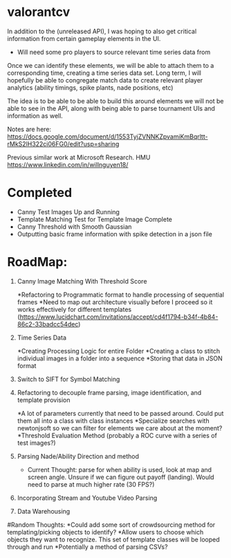 # valorantcv
In addition to the (unreleased API), I was hoping to also get critical information from certain gameplay elements in the UI.
* Will need some pro players to source relevant time series data from

Once we can identify these elements, we will be able to attach them to a corresponding time, creating a time series data set.
Long term, I will hopefully be able to congregate match data to create relevant player analytics (ability timings, spike plants, nade positions, etc)

The idea is to be able to be able to build this around elements we will not be able to see in the API, along with being able to parse tournament UIs and information as well.

Notes are here:
https://docs.google.com/document/d/1553TyjZVNNKZpvamiKmBqrltt-rMkS2lH322ci06FG0/edit?usp=sharing

Previous similar work at Microsoft Research. 
HMU https://www.linkedin.com/in/willnguyen18/

# Completed
* Canny Test Images Up and Running
* Template Matching Test for Template Image Complete
* Canny Threshold with Smooth Gaussian
* Outputting basic frame information with spike detection in a json file

# RoadMap:

1. Canny Image Matching With Threshold Score
    
    *Refactoring to Programmatic format to handle processing of sequential frames
    *Need to map out architecture visually before I proceed so it works effectively for different templates (https://www.lucidchart.com/invitations/accept/cd4f1794-b34f-4b84-86c2-33badcc54dec)


2. Time Series Data

    *Creating Processing Logic for entire Folder
    *Creating a class to stitch individual images in a folder into a sequence
    *Storing that data in JSON format
    

3. Switch to SIFT for Symbol Matching

4. Refactoring to decouple frame parsing, image identification, and template provision

    *A lot of parameters currently that need to be passed around. Could put them all into a class with class instances
    *Specialize searches with newtonjsoft so we can filter for elements we care about at the moment?
    *Threshold Evaluation Method (probably a ROC curve with a series of test images?)
5. Parsing Nade/Ability Direction and method
    
    * Current Thought: parse for when ability is used, look at map and screen angle. Unsure if we can figure out payoff (landing). Would need to parse at much higher rate (30 FPS?)

6. Incorporating Stream and Youtube Video Parsing
7. Data Warehousing



#Random Thoughts:
*Could add some sort of crowdsourcing method for templating/picking objects to identify?
*Allow users to choose which objects they want to recognize. This set of template classes will be looped through and run
*Potentially a method of parsing CSVs?